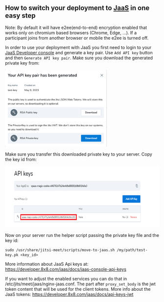 ## How to switch your deployment to [JaaS](https://jaas.8x8.vc) in one easy step

Note: By default it will have e2ee(end-to-end) encryption enabled that works only on chromium based browsers (Chrome, Edge, ...). If a participant joins from another browser or mobile the e2ee is turned off. 

In order to use your deployment with JaaS you first need to login to your [JaaS Developer console](https://jaas.8x8.vc/#/apikeys) and generate a key pair.
Use `Add API key` button and then `Generate API key pair`. Make sure you download the generated private key from:

<img src="generated_key_dialog.png" height="250">

Make sure you transfer this downloaded private key to your server. Copy the key id from:

<img src="api_keys_kid.png" height="200">

Now on your server run the helper script passing the private key file and the key id:

```
sudo /usr/share/jitsi-meet/scripts/move-to-jaas.sh /my/path/test-key.pk <key_id>
```

More information about JaaS Api keys at: https://developer.8x8.com/jaas/docs/jaas-console-api-keys

If you want to adjust the enabled services you can do that in /etc/jits/meet/jaas/nginx-jaas.conf. The part after `proxy_set_body` is the jwt token content that will be used for the client tokens. More info about the JaaS tokens: https://developer.8x8.com/jaas/docs/api-keys-jwt
